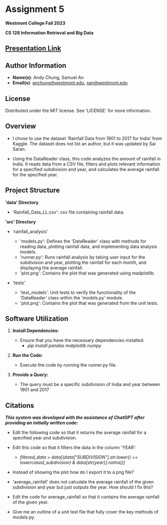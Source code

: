 # Assignment 5
**Westmont College Fall 2023**

**CS 128 Information Retrieval and Big Data**

## [Presentation Link](https://docs.google.com/presentation/d/12JK8ub-0zgyWfia7YQZH2dJunZNm5VSH87ZMismPTdk/edit#slide=id.g2a730db9de0_0_11)

## Author Information
* **Name(s)**: Andy Chung, Samuel An
* **Email(s)**: anchung@westmont.edu, san@westmont.edu

## License

Distributed under the MIT license. See 'LICENSE' for more information.

## Overview

* I chose to use the dataset 'Rainfall Data from 1901 to 2017 for India' from Kaggle. The dataset does not list an author, but it was updated by Sai Saran.

* Using the DataReader class, this code analyzes the amount of rainfall in India. It reads data from a CSV file, filters and plots relevant information for a specified subdivision and year, and calculates the average rainfall for the specified year.

## Project Structure

**'data' Directory**
* 'Rainfall_Data_LL.csv': csv file containing rainfall data.

**'src' Directory**
* 'rainfall_analysis'
  * 'models.py': Defines the 'DataReader' class with methods for reading data, plotting rainfall data, and implementing data analysis models.
  * 'runner.py': Runs rainfall analysis by taking user input for the subdivision and year, plotting the rainfall for each month, and displaying the average rainfall.
  * 'plot.png': Contains the plot that was generated using madplotlib.

* 'tests'
  * 'test_models': Unit tests to verify the functionality of the 'DataReader' class within the 'models.py' module.
  * 'plot.png': Contains the plot that was generated from the unit tests.

## Software Utilization

1. **Install Dependencies:**
    * Ensure that you have the necessary dependencies installed:
      * *pip install pandas matplotlib numpy*

2. **Run the Code:**
    * Execute the code by running the runner.py file.

3. **Provide a Query:**
    * The query must be a specific subdivision of India and year between 1901 and 2017

## Citations
***This system was developed with the assistance of ChatGPT after providing an initially written code:***

* Edit the following code so that it returns the average rainfall for a specified year and subdivision.

* Edit this code so that it filters the data in the column 'YEAR': <br/>
  * *filtered_data = data[(data["SUBDIVISION"].str.lower() == lowercased_subdivision) & data[str(year)].notna()]*

* Instead of showing the plot how do I export it to a png file?

* 'average_rainfall' does not calculate the average rainfall of the given subdivision and year but just outputs the year. How should I fix this?

* Edit the code for average_rainfall so that it contains the average rainfall of the given year.

* Give me an outline of a unit test file that fully cover the key methods of models.py.
